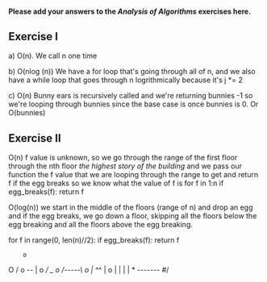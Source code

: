 #### Please add your answers to the ***Analysis of  Algorithms*** exercises here.

## Exercise I

a) O(n). We call n one time


b) O(nlog (n)) We have a for loop that's going through all of n, and we also have a while loop that goes through n logrithmically because it's j *= 2


c) O(n) Bunny ears is recursively called and we're returning bunnies -1 so we're looping through bunnies since the base case is once bunnies is 0.
Or O(bunnies)

## Exercise II
O(n)
 f value is unknown, so we go through the range of the first floor through the nth floor *the highest story of the building* and we pass our function
 the f value that we are looping through the range to get and return f
 if the egg breaks so we know what the value of f is
for f in 1:n
  if egg_breaks(f):
    return f

O(log(n))
  we start in the middle of the floors (range of n) and drop an egg and if the egg breaks, we go down a floor, skipping all the floors below the egg breaking and all the floors above the egg breaking.

  for f in range(0, len(n)//2):
    if egg_breaks(f):
      return f
  

        o
   O /    o
-- |       o
 _/ \_     o
/-----\      o
| ^_^ |      o
| | | |      *
-------     \#/
